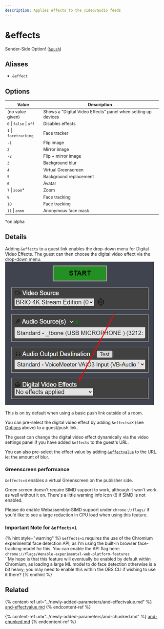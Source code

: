 ```yaml
---
description: Applies effects to the video/audio feeds
---
```


# \&effects

Sender-Side Option! ([`&push`](push.md))

## Aliases

* `&effect`

## Options

| Value                   | Description                                                   |
| ----------------------- | ------------------------------------------------------------- |
| (no value given)        | Shows a "Digital Video Effects" panel when setting up devices |
| `0` \| `false` \| `off` | Disables effects                                              |
| `1` \| `facetracking`   | Face tracker                                                  |
| `-1`                    | Flip image                                                    |
| `2`                     | Mirror image                                                  |
| `-2`                    | Flip + mirror image                                           |
| `3`                     | Background blur                                               |
| `4`                     | Virtual Greenscreen                                           |
| `5`                     | Background replacement                                        |
| `6`                     | Avatar                                                        |
| `7` \| `zoom`\*         | Zoom                                                          |
| `9`                     | Face tracking                                                 |
| `10`                    | Face tracking                                                 |
| `11` \| `anon`          | Anonymous face mask                                           |

\*on alpha

## Details

Adding `&effects` to a guest link enables the drop-down menu for Digital Video Effects. The guest can then choose the digital video effect via the drop-down menu.\
![](<../.gitbook/assets/image (11) (2).png>)

This is on by default when using a basic push link outside of a room.

You can pre-select the digital video effect by adding `&effects=X` (see [Options](effects.md#options) above) to a guest/push link.

The guest can change the digital video effect dynamically via the video settings panel if you have added `&effects` to the guest's URL.

You can also pre-select the effect value by adding [`&effectvalue`](../newly-added-parameters/and-effectvalue.md) to the URL. ie: the amount of blur.

### Greenscreen performance

`&effects=4` enables a virtual Greenscreen on the publisher side.

Green screen doesn't require SIMD support to work, although it won't work as well without it on. There's a little warning info icon (!) if SIMD is not enabled.

Please do enable Webassembly-SIMD support under `chrome://flags/` if you'd like to see a large reduction in CPU load when using this feature.

### Important Note for `&effects=1`

{% hint style="warning" %}
`&effects=1` requires the use of the Chromium experimental face detection API, as I'm using the built-in browser face-tracking model for this. You can enable the API flag here: `chrome://flags/#enable-experimental-web-platform-features`\
``My hope is that this feature will eventually be enabled by default within Chromium, as loading a large ML model to do face detection otherwise is a bit heavy; you may need to enable this within the OBS CLI if wishing to use it there?
{% endhint %}

## Related

{% content-ref url="../newly-added-parameters/and-effectvalue.md" %}
[and-effectvalue.md](../newly-added-parameters/and-effectvalue.md)
{% endcontent-ref %}

{% content-ref url="../newly-added-parameters/and-chunked.md" %}
[and-chunked.md](../newly-added-parameters/and-chunked.md)
{% endcontent-ref %}
